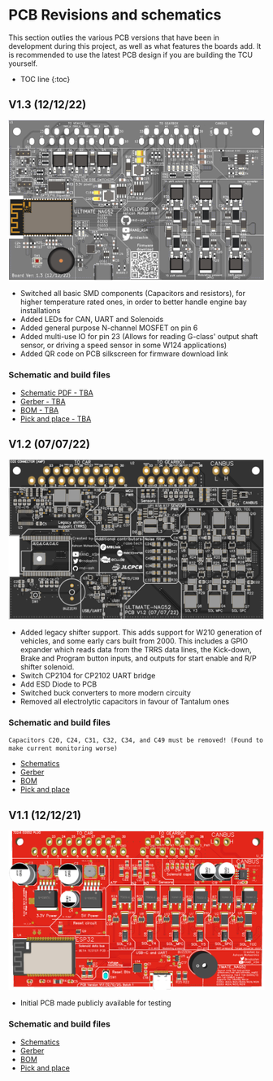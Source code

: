# PCB Revisions and schematics

This section outlies the various PCB versions that have been in development during this project, as well as what features the boards add. It is recommended to use the latest PCB design if you are building the TCU yourself.

* TOC line
{:toc}

## V1.3 (12/12/22)
![PCB 1.3](images/pcb13.png)
* Switched all basic SMD components (Capacitors and resistors), for higher temperature rated ones, in order to better handle engine bay installations
* Added LEDs for CAN, UART and Solenoids
* Added general purpose N-channel MOSFET on pin 6
* Added multi-use IO for pin 23 (Allows for reading G-class' output shaft sensor, or driving a speed sensor in some W124 applications)
* Added QR code on PCB silkscreen for firmware download link

### Schematic and build files

* [Schematic PDF - TBA](/404.html)
* [Gerber - TBA](/404.html)
* [BOM - TBA](/404.html)
* [Pick and place - TBA](/404.html)

## V1.2 (07/07/22)
![PCB 1.2](images/pcb12.png)
* Added legacy shifter support. This adds support for W210 generation of vehicles, and some early cars built from 2000. This includes a GPIO expander which reads data from the TRRS data lines, the Kick-down, Brake and Program button inputs, and outputs for start enable and R/P shifter solenoid.
* Switch CP2104 for CP2102 UART bridge
* Add ESD Diode to PCB
* Switched buck converters to more modern circuity
* Removed all electrolytic capacitors in favour of Tantalum ones

### Schematic and build files

```warning
Capacitors C20, C24, C31, C32, C34, and C49 must be removed! (Found to make current monitoring worse)
```

* [Schematics](https://github.com/rnd-ash/ultimate_nag52/blob/main/PCB/v1.2/schematics_1.2.pdf)
* [Gerber](https://github.com/rnd-ash/ultimate_nag52/blob/main/PCB/v1.2/gerber_1.2.zip)
* [BOM](https://github.com/rnd-ash/ultimate_nag52/blob/main/PCB/v1.2/BOM_1.2.csv)
* [Pick and place](https://github.com/rnd-ash/ultimate_nag52/blob/main/PCB/v1.2/P%26P_1.2.csv)

## V1.1 (12/12/21)
![PCB 1.1](images/pcb11.png)
* Initial PCB made publicly available for testing

### Schematic and build files

* [Schematics](https://github.com/rnd-ash/ultimate_nag52/blob/main/PCB/v1.1/schematics_1.1.pdf)
* [Gerber](https://github.com/rnd-ash/ultimate_nag52/blob/main/PCB/v1.1/gerber_1.1.zip)
* [BOM](https://github.com/rnd-ash/ultimate_nag52/blob/main/PCB/v1.1/BOM_1.1.csv)
* [Pick and place](https://github.com/rnd-ash/ultimate_nag52/blob/main/PCB/v1.1/P%26P_1.1.csv)